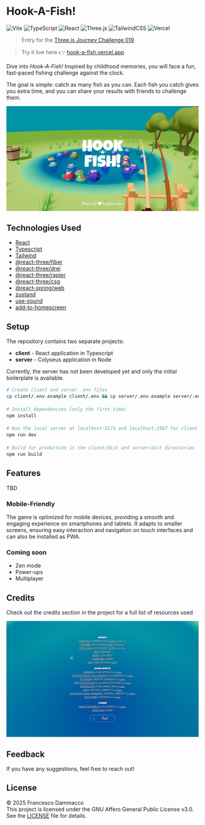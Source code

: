 # Hook-A-Fish!

![Vite](https://img.shields.io/badge/Vite-B73BFE?style=for-the-badge&logo=vite&logoColor=FFD62E)
![TypeScript](https://img.shields.io/badge/typescript-%23007ACC.svg?style=for-the-badge&logo=typescript&logoColor=white)
![React](https://img.shields.io/badge/react-%2320232a.svg?style=for-the-badge&logo=react&logoColor=%2361DAFB)
![Three.js	](https://img.shields.io/badge/ThreeJs-black?style=for-the-badge&logo=three.js&logoColor=white)
![TailwindCSS](https://img.shields.io/badge/Tailwind_CSS-38B2AC?style=for-the-badge&logo=tailwind-css&logoColor=white)
![Vercel](https://img.shields.io/badge/vercel-%23000000.svg?style=for-the-badge&logo=vercel&logoColor=white)

> Entry for the [Three.js Journey Challenge 019](https://threejs-journey.com/challenges/019-aquarium)

> Try it live here 👉 [hook-a-fish.vercel.app](https://hook-a-fish.vercel.app)

Dive into _Hook-A-Fish!_ Inspired by childhood memories, you will face a fun, fast-paced fishing challenge against the clock.

The goal is simple: catch as many fish as you can. Each fish you catch gives you extra time, and you can share your results with friends to challenge them.

<img src="./client/public/cover.png" alt="Cover"  >

## Technologies Used

- [React](https://react.dev/)
- [Typescript](https://www.typescriptlang.org/)
- [Tailwind](https://tailwindcss.com/)
- [@react-three/fiber](https://r3f.docs.pmnd.rs/getting-started/introduction)
- [@react-three/drei](https://drei.docs.pmnd.rs/getting-started/introduction)
- [@react-three/rapier](https://github.com/pmndrs/react-three-rapier)
- [@react-three/csg](https://github.com/pmndrs/react-three-csg)
- [@react-spring/web](https://www.react-spring.dev/)
- [zustand](https://zustand.docs.pmnd.rs/getting-started/introduction)
- [use-sound](https://github.com/joshwcomeau/use-sound?tab=readme-ov-file)
- [add-to-homescreen](https://github.com/philfung/add-to-homescreen)

## Setup

The repository contains two separate projects:

- **client** - React application in Typescript
- **server** - Colyseus application in Node

Currently, the server has not been developed yet and only the initial boilerplate is available.

```bash
# Create client and server .env files
cp client/.env.example client/.env && cp server/.env.example server/.env

# Install dependencies (only the first time)
npm install

# Run the local server at localhost:5173 and localhost:2567 for client and server respectively
npm run dev

# Build for production in the client/dist and server/dist directories
npm run build
```

## Features

TBD

### Mobile-Friendly

The game is optimized for mobile devices, providing a smooth and engaging experience on smartphones and tablets. It adapts to smaller screens, ensuring easy interaction and navigation on touch interfaces and can also be installed as PWA.

### Coming soon

- Zen mode
- Power-ups
- Multiplayer

## Credits

Check out the credits section in the project for a full list of resources used

<img src="./screens/credits.png" alt="Credits"  >

## Feedback

If you have any suggestions, feel free to reach out!

## License

© 2025 Francesco Dammacco  
This project is licensed under the GNU Affero General Public License v3.0.  
See the [LICENSE](./LICENSE) file for details.
